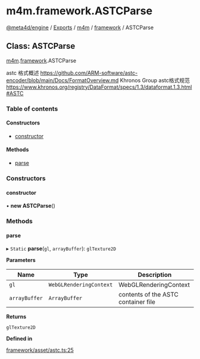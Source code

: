 # m4m.framework.ASTCParse

[@meta4d/engine](../) / [Exports](../modules/) / [m4m](../modules/m4m.md) / [framework](../modules/m4m.framework.md) / ASTCParse

## Class: ASTCParse

[m4m](../modules/m4m.md).[framework](../modules/m4m.framework.md).ASTCParse

astc 格式概述 https://github.com/ARM-software/astc-encoder/blob/main/Docs/FormatOverview.md Khronos Group astc格式规范 https://www.khronos.org/registry/DataFormat/specs/1.3/dataformat.1.3.html#ASTC

### Table of contents

#### Constructors

* [constructor](m4m.framework.ASTCParse.md#constructor)

#### Methods

* [parse](m4m.framework.ASTCParse.md#parse)

### Constructors

#### constructor

• **new ASTCParse**()

### Methods

#### parse

▸ `Static` **parse**(`gl`, `arrayBuffer`): `glTexture2D`

**Parameters**

| Name          | Type                    | Description                         |
| ------------- | ----------------------- | ----------------------------------- |
| `gl`          | `WebGLRenderingContext` | WebGLRenderingContext               |
| `arrayBuffer` | `ArrayBuffer`           | contents of the ASTC container file |

**Returns**

`glTexture2D`

**Defined in**

[framework/asset/astc.ts:25](https://github.com/meta4d-me/meta4d-engine/blob/cf6bfe6/src/framework/asset/astc.ts#L25)
